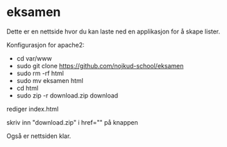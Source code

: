 # eksamen
Dette er en nettside hvor du kan laste ned en applikasjon for å skape lister.

Konfigurasjon for apache2:
- cd var/www
- sudo git clone https://github.com/nojkud-school/eksamen
- sudo rm -rf html
- sudo mv eksamen html
- cd html
- sudo zip -r download.zip download

rediger index.html

skriv inn "download.zip" i href="" på knappen

Også er nettsiden klar.
